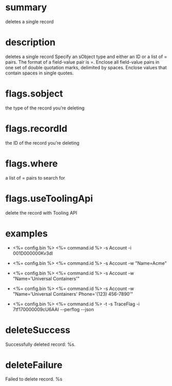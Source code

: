 # summary

deletes a single record

# description

deletes a single record
Specify an sObject type and either an ID or a list of <fieldName>=<value> pairs.
The format of a field-value pair is <fieldName>=<value>.
Enclose all field-value pairs in one set of double quotation marks, delimited by spaces.
Enclose values that contain spaces in single quotes.

# flags.sobject

the type of the record you’re deleting

# flags.recordId

the ID of the record you’re deleting

# flags.where

a list of <fieldName>=<value> pairs to search for

# flags.useToolingApi

delete the record with Tooling API

# examples

- <%= config.bin %> <%= command.id %> -s Account -i 001D000000Kv3dl

- <%= config.bin %> <%= command.id %> -s Account -w "Name=Acme"

- <%= config.bin %> <%= command.id %> -s Account -w "Name='Universal Containers'"

- <%= config.bin %> <%= command.id %> -s Account -w "Name='Universal Containers' Phone='(123) 456-7890'"

- <%= config.bin %> <%= command.id %> -t -s TraceFlag -i 7tf170000009cU6AAI --perflog --json

# deleteSuccess

Successfully deleted record: %s.

# deleteFailure

Failed to delete record. %s
